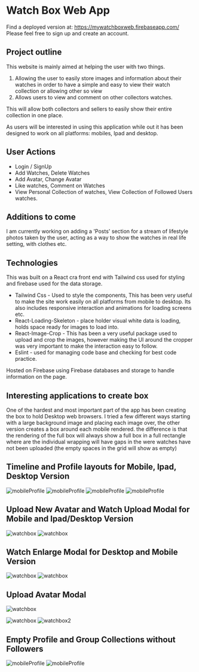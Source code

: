 # Watch Box Web App 
Find a deployed version at: https://mywatchboxweb.firebaseapp.com/
Please feel free to sign up and create an account.

## Project outline
This website is mainly aimed at helping the user with two things.
1. Allowing the user to easily store images and information about their watches in order to have a simple and easy to view their watch collection or allowing other so view
2. Allows users to view and comment on other collectors watches. 

This will allow both collectors and sellers to easily show their entire collection in one place.

As users will be interested in using this application while out it has been designed to work on all platforms: mobiles, Ipad and desktop.

## User Actions
- Login / SignUp 
- Add Watches, Delete Watches
- Add Avatar, Change Avatar
- Like watches, Comment on Watches
- View Personal Collection of watches, View Collection of Followed Users watches.

## Additions to come
I am currently working on adding a 'Posts' section for a stream of lifestyle photos taken by the user, acting as a way to show the watches in real life setting, with clothes etc.


## Technologies
This was built on a React cra front end with Tailwind css used for styling and firebase used for the data storage.

- Tailwind Css - Used to style the components, This has been very useful to make the site work easily on all platforms from mobile to desktop. Its also includes responsive interaction and animations for loading screens etc. 
- React-Loading-Skeleton - place holder visual white data is loading, holds space ready for images to load into.
- React-Image-Crop - This has been a very useful package used to upload and crop the images, however making the UI around the cropper was very important to make the interaction easy to follow.
- Eslint - used for managing code base and checking for best code practice.

Hosted on Firebase using Firebase databases and storage to handle information on the page.

## Interesting applications to create box
One of the hardest and most important part of the app has been creating the box to hold Desktop web browsers.
I tried a few different ways starting with a large background image and placing each image over, the other version creates a box around each mobile rendered. the difference is that the rendering of the full box will always show a full box in a full rectangle where are the individual wrapping will have gaps in the were watches have not been uploaded (the empty spaces in the grid will show as empty)

## Timeline and Profile layouts for Mobile, Ipad, Desktop Version
![mobileProfile](src/images/readme/Mobile_profile_timeline.png)
![mobileProfile](src/images/readme/Ipad_layout.png)
![mobileProfile](src/images/readme/Timeline.png)
![mobileProfile](src/images/readme/timeline_with_followers.png)


## Upload New Avatar and Watch Upload Modal for Mobile and Ipad/Desktop Version
![watchbox](src/images/readme/Avatar_upload.png)
![watchbox](src/images/readme/Mobile_watch_upload.png)


## Watch Enlarge Modal for Desktop and Mobile Version
![watchbox](src/images/readme/Show_watch_profile.png)
![watchbox](src/images/readme/Timeline_Show_watch.png)



## Upload Avatar Modal
![watchbox](src/images/readme/first_background.png)

![watchbox](src/images/readme/first_background.png)
![watchbox2](src/images/readme/first_background_2.png)


## Empty Profile and Group Collections without Followers
![mobileProfile](src/images/readme/Timeline_empty.png)
![mobileProfile](src/images/readme/Profile_empty.png)

<!-- This had its limitations though it me be something that the user can chose between.
- This style will have empty spaces even if the watch is not there. 
- Works well when there is not information.
The second style uses a single a single box .png as shown below which is used as a background image that is repeated around each image which means the box will only be visiable around existant watches. This means the box is infinate and will grow with the collection. It does also mean that there will be spaces that are not showing the box leading to a non complete box visual as shown below.
![watchoutline](src/images/readme/single_box.png)
![watchoutline](src/images/readme/profile_box.png)
![watchoutline](src/images/readme/timeline_box.png) -->